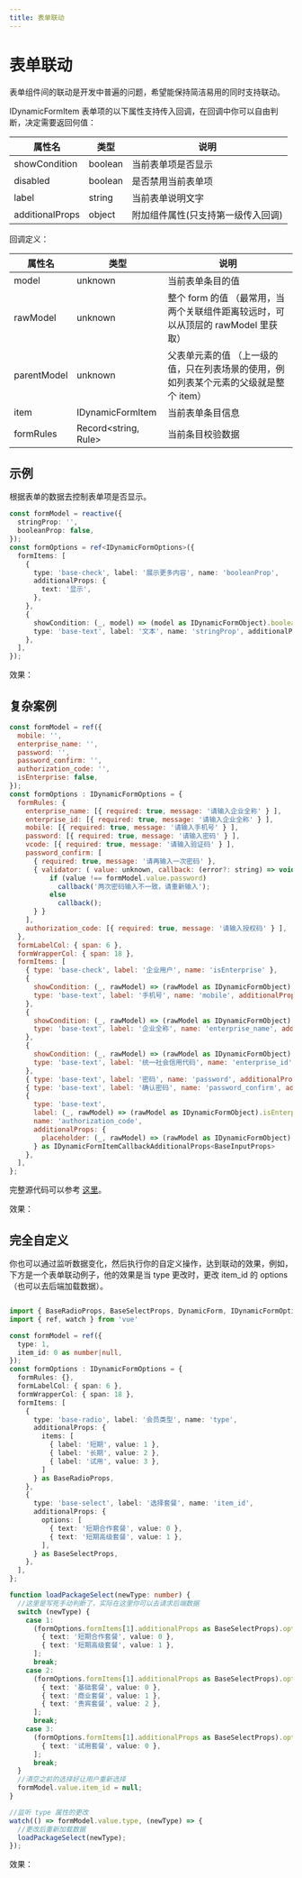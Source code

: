 ```yaml
---
title: 表单联动
---
```


<script setup>
import DynamicFormBasicUseage3 from '../../src/example/views/BasicUseageDoc3.vue'
import DynamicFormBasicUseage4 from '../../src/example/views/BasicUseageDoc4.vue'
import DynamicFormBasicUseage5 from '../../src/example/views/BasicUseageDoc5.vue'
</script>

# 表单联动

表单组件间的联动是开发中普遍的问题，希望能保持简洁易用的同时支持联动。

IDynamicFormItem 表单项的以下属性支持传入回调，在回调中你可以自由判断，决定需要返回何值：

|属性名|类型|说明|
|--|--|--|
|showCondition|boolean|当前表单项是否显示|
|disabled|boolean|是否禁用当前表单项|
|label|string|当前表单说明文字|
|additionalProps|object|附加组件属性(只支持第一级传入回调)|

回调定义：

|属性名|类型|说明|
|--|--|--|
|model|unknown|当前表单条目的值|
|rawModel|unknown|整个 form 的值 （最常用，当两个关联组件距离较远时，可以从顶层的 rawModel 里获取）|
|parentModel|unknown|父表单元素的值 （上一级的值，只在列表场景的使用，例如列表某个元素的父级就是整个 item）|
|item|IDynamicFormItem|当前表单条目信息|
|formRules|Record&lt;string, Rule&gt;|当前条目校验数据|

## 示例

根据表单的数据去控制表单项是否显示。

```ts
const formModel = reactive({
  stringProp: '',
  booleanProp: false,
});
const formOptions = ref<IDynamicFormOptions>({
  formItems: [
    {
      type: 'base-check', label: '展示更多内容', name: 'booleanProp',
      additionalProps: {
        text: '显示',
      },
    },
    {
      showCondition: (_, model) => (model as IDynamicFormObject).booleanProp == true,
      type: 'base-text', label: '文本', name: 'stringProp', additionalProps: { placeholder: '请输入文本' },
    },
  ],
});
```

效果：

<DynamicFormBasicUseage3 />

## 复杂案例

```js
const formModel = ref({
  mobile: '',
  enterprise_name: '',
  password: '',
  password_confirm: '',
  authorization_code: '',
  isEnterprise: false,
});
const formOptions : IDynamicFormOptions = {
  formRules: {
    enterprise_name: [{ required: true, message: '请输入企业全称' } ],
    enterprise_id: [{ required: true, message: '请输入企业全称' } ],
    mobile: [{ required: true, message: '请输入手机号' } ],
    password: [{ required: true, message: '请输入密码' } ],
    vcode: [{ required: true, message: '请输入验证码' } ],
    password_confirm: [
      { required: true, message: '请再输入一次密码' },
      { validator: ( value: unknown, callback: (error?: string) => void ) => {
          if (value !== formModel.value.password)
            callback('两次密码输入不一致，请重新输入');
          else
            callback();
      } }
    ],
    authorization_code: [{ required: true, message: '请输入授权码' } ],
  },
  formLabelCol: { span: 6 },
  formWrapperCol: { span: 18 },
  formItems: [
    { type: 'base-check', label: '企业用户', name: 'isEnterprise' },
    {
      showCondition: (_, rawModel) => (rawModel as IDynamicFormObject).isEnterprise === false,
      type: 'base-text', label: '手机号', name: 'mobile', additionalProps: { placeholder: '请输入手机号' },
    },
    {
      showCondition: (_, rawModel) => (rawModel as IDynamicFormObject).isEnterprise === true,
      type: 'base-text', label: '企业全称', name: 'enterprise_name', additionalProps: { placeholder: '请输入企业全称' },
    },
    {
      showCondition: (_, rawModel) => (rawModel as IDynamicFormObject).isEnterprise === true,
      type: 'base-text', label: '统一社会信用代码', name: 'enterprise_id', additionalProps: { placeholder: '请输入企业统一社会信用代码' },
    },
    { type: 'base-text', label: '密码', name: 'password', additionalProps: { placeholder: '请输入密码', password: true },
    { type: 'base-text', label: '确认密码', name: 'password_confirm', additionalProps: { placeholder: '请再输入一次密码', password: true },
    {
      type: 'base-text', 
      label: (_, rawModel) => (rawModel as IDynamicFormObject).isEnterprise === true ? '企业授权ID' : '授权密码',
      name: 'authorization_code',
      additionalProps: {
        placeholder: (_, rawModel) => (rawModel as IDynamicFormObject).isEnterprise === true ? '请输入企业授权ID，授权ID请咨询客服电话' : '请输入授权密码',
      } as IDynamicFormItemCallbackAdditionalProps<BaseInputProps>
    },
  ],
};
```

完整源代码可以参考 [这里](https://github.com/imengyu/vue-dynamic-form/blob/master/src/example/views/FormLinkage.vue)。

效果：

<DynamicFormBasicUseage4 />

## 完全自定义

你也可以通过监听数据变化，然后执行你的自定义操作，达到联动的效果，例如，
下方是一个表单联动例子，他的效果是当 type 更改时，更改 item_id 的 options （也可以去后端加载数据）。

```ts

import { BaseRadioProps, BaseSelectProps, DynamicForm, IDynamicFormOptions } from '@imengyu/vue-dynamic-form';
import { ref, watch } from 'vue'

const formModel = ref({
  type: 1,
  item_id: 0 as number|null,
});
const formOptions : IDynamicFormOptions = {
  formRules: {},
  formLabelCol: { span: 6 },
  formWrapperCol: { span: 18 },
  formItems: [
    { 
      type: 'base-radio', label: '会员类型', name: 'type', 
      additionalProps: {
        items: [
          { label: '短期', value: 1 },
          { label: '长期', value: 2 },
          { label: '试用', value: 3 },
        ]
      } as BaseRadioProps,
    },
    {
      type: 'base-select', label: '选择套餐', name: 'item_id', 
      additionalProps: {
        options: [
          { text: '短期合作套餐', value: 0 },
          { text: '短期高级套餐', value: 1 },
        ],
      } as BaseSelectProps,
    },
  ],
};

function loadPackageSelect(newType: number) {
  //这里是写死手动判断了，实际在这里你可以去请求后端数据
  switch (newType) {
    case 1:
      (formOptions.formItems[1].additionalProps as BaseSelectProps).options = [
        { text: '短期合作套餐', value: 0 },
        { text: '短期高级套餐', value: 1 },
      ];
      break;
    case 2:
      (formOptions.formItems[1].additionalProps as BaseSelectProps).options = [
        { text: '基础套餐', value: 0 },
        { text: '商业套餐', value: 1 },
        { text: '贵宾套餐', value: 2 },
      ];
      break;
    case 3:
      (formOptions.formItems[1].additionalProps as BaseSelectProps).options = [
        { text: '试用套餐', value: 0 },
      ];
      break;
  }
  //清空之前的选择好让用户重新选择
  formModel.value.item_id = null;
}

//监听 type 属性的更改
watch(() => formModel.value.type, (newType) => {
  //更改后重新加载数据
  loadPackageSelect(newType);
});
```

效果：

<DynamicFormBasicUseage5 />
